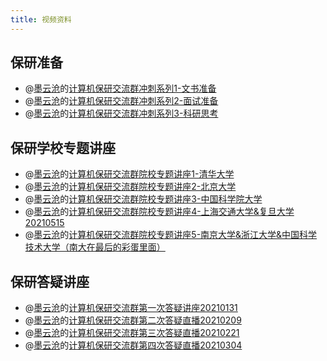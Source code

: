 ```yaml
---
title: 视频资料
---
```


## 保研准备

* @[墨云沧](https://space.bilibili.com/21846767?from=search&seid=104103838776132911&spm_id_from=333.337.0.0)的[计算机保研交流群冲刺系列1-文书准备](https://www.bilibili.com/video/BV1xg41157Cp?spm_id_from=333.999.0.0)
* @[墨云沧](https://space.bilibili.com/21846767?from=search&seid=104103838776132911&spm_id_from=333.337.0.0)的[计算机保研交流群冲刺系列2-面试准备](https://www.bilibili.com/video/BV1564y1e7b9?spm_id_from=333.999.0.0)
* @[墨云沧](https://space.bilibili.com/21846767?from=search&seid=104103838776132911&spm_id_from=333.337.0.0)的[计算机保研交流群冲刺系列3-科研思考](https://www.bilibili.com/video/BV1Dg411G7wG?spm_id_from=333.999.0.0)

## 保研学校专题讲座

* @[墨云沧](https://space.bilibili.com/21846767?from=search&seid=104103838776132911&spm_id_from=333.337.0.0)的[计算机保研交流群院校专题讲座1-清华大学](https://www.bilibili.com/video/BV1qU4y1b7s7?spm_id_from=333.999.0.0)
* @[墨云沧](https://space.bilibili.com/21846767?from=search&seid=104103838776132911&spm_id_from=333.337.0.0)的[计算机保研交流群院校专题讲座2-北京大学](https://www.bilibili.com/video/BV1oK4y1R7Dc?spm_id_from=333.999.0.0)
* @[墨云沧](https://space.bilibili.com/21846767?from=search&seid=104103838776132911&spm_id_from=333.337.0.0)的[计算机保研交流群院校专题讲座3-中国科学院大学](https://www.bilibili.com/video/BV1xK4y1A7oy?spm_id_from=333.999.0.0)
* @[墨云沧](https://space.bilibili.com/21846767?from=search&seid=104103838776132911&spm_id_from=333.337.0.0)的[计算机保研交流群院校专题讲座4-上海交通大学&复旦大学20210515](https://www.bilibili.com/video/BV1F64y1k7ED?spm_id_from=333.999.0.0)
* @[墨云沧](https://space.bilibili.com/21846767?from=search&seid=104103838776132911&spm_id_from=333.337.0.0)的[计算机保研交流群院校专题讲座5-南京大学&浙江大学&中国科学技术大学（南大在最后的彩蛋里面）](https://www.bilibili.com/video/BV11B4y1u7Aq?spm_id_from=333.999.0.0)

## 保研答疑讲座

* @[墨云沧](https://space.bilibili.com/21846767?from=search&seid=104103838776132911&spm_id_from=333.337.0.0)的[计算机保研交流群第一次答疑讲座20210131](https://www.bilibili.com/video/BV1Yv411s7Px?spm_id_from=333.999.0.0)
* @[墨云沧](https://space.bilibili.com/21846767?from=search&seid=104103838776132911&spm_id_from=333.337.0.0)的[计算机保研交流群第二次答疑直播20210209](https://www.bilibili.com/video/BV11f4y1r7Vf?spm_id_from=333.999.0.0)
* @[墨云沧](https://space.bilibili.com/21846767?from=search&seid=104103838776132911&spm_id_from=333.337.0.0)的[计算机保研交流群第三次答疑直播20210221](https://www.bilibili.com/video/BV1AU4y1s7UH?spm_id_from=333.999.0.0)
* @[墨云沧](https://space.bilibili.com/21846767?from=search&seid=104103838776132911&spm_id_from=333.337.0.0)的[计算机保研交流群第四次答疑直播20210304](https://www.bilibili.com/video/BV1hA411K7Fj?spm_id_from=333.999.0.0)

